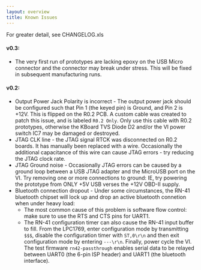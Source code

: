 ```yaml
---
layout: overview
title: Known Issues
---
```


For greater detail, see CHANGELOG.xls

#### v0.3:

* The very first run of prototypes are lacking epoxy on the USB Micro connector
  and the connector may break under stress.  This will be fixed in subsequent
  manufacturing runs.

#### v0.2:

* Output Power Jack Polarity is incorrect - The output power jack should be
  configured such that Pin 1 (the keyed pin) is Ground, and Pin 2 is +12V. This
  is flipped on the R0.2 PCB. A custom cable was created to patch this issue,
  and is labeled `R0.2 Only`. Only use this cable with R0.2 prototypes,
  otherwise the KBoard TVS Diode D2 and/or the VI power switch IC7
  may be damaged or destroyed.
* JTAG CLK line - the JTAG signal RTCK was disconnected on R0.2 boards. It has
  manually been replaced with a wire. Occasionally the additional capacitance of
  this wire can cause JTAG errors - try reducing the JTAG clock rate.
* JTAG Ground noise - Occasionally JTAG errors can be caused by a ground loop
  between a USB JTAG adapter and the MicroUSB port on the VI. Try
  removing one or more connections to ground: IE, try powering the prototype
  from ONLY +5V USB verses the +12V OBD-II supply.
* Bluetooth connection dropout - Under some circumstances, the RN-41 bluetooth
  chipset will lock up and drop an active bluetooth connetion when under heavy
  load:
    * The most common cause of this problem is software flow control: make sure
      to use the RTS and CTS pins for UART1.
    * The RN-41 configuration timer can also cause the RN-41 input buffer to
      fill. From the LPC1769, enter configuration mode by transmitting
      ```$$$```, disable the configuration timer with ```ST,0\r\n``` and then
      exit configuration mode by entering ```---\r\n```. Finally, power cycle
      the VI. The test firmware `rn42-passthrough` enables serial
      data to be relayed between UART0 (the 6-pin ISP header) and UART1 (the
      bluetooth interface).

